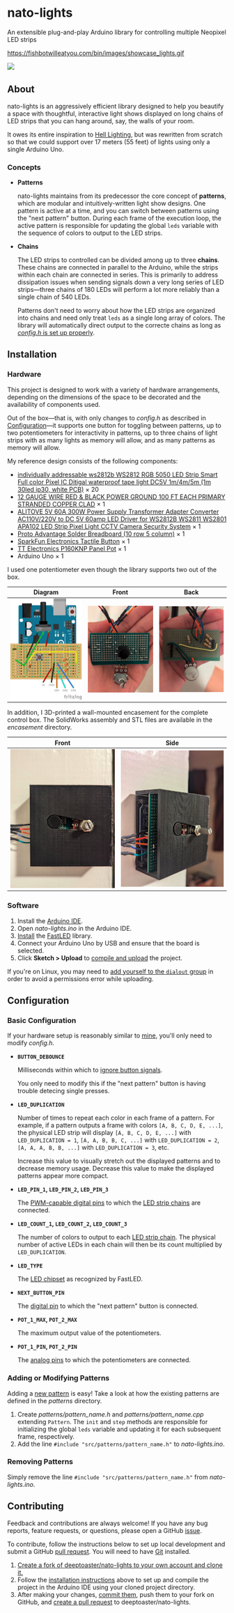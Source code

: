 # nato-lights

An extensible plug-and-play Arduino library for controlling multiple Neopixel
LED strips

https://fishbotwilleatyou.com/bin/images/showcase_lights.gif

![](https://fishbotwilleatyou.com/bin/images/showcase_lights.gif)

## About

nato-lights is an aggressively efficient library designed to help you beautify
a space with thoughtful, interactive light shows displayed on long chains of
LED strips that you can hang around, say, the walls of your room.

It owes its entire inspiration to [Hell
Lighting](https://github.com/maxwells-daemons/Hell-Lighting), but was rewritten
from scratch so that we could support over 17 meters (55 feet) of lights using
only a single Arduino Uno.

### Concepts

- **Patterns**

  nato-lights maintains from its predecessor the core concept of **patterns**,
  which are modular and intuitively-written light show designs. One pattern is
  active at a time, and you can switch between patterns using the "next
  pattern" button. During each frame of the execution loop, the active pattern
  is responsible for updating the global `leds` variable with the sequence of
  colors to output to the LED strips.

- **Chains**

  The LED strips to controlled can be divided among up to three **chains**.
  These chains are connected in parallel to the Arduino, while the strips
  within each chain are connected in series. This is primarily to address
  dissipation issues when sending signals down a very long series of LED
  strips&mdash;three chains of 180 LEDs will perform a lot more reliably than a
  single chain of 540 LEDs.

  Patterns don't need to worry about how the LED strips are organized into
  chains and need only treat `leds` as a single long array of colors. The
  library will automatically direct output to the correcte chains as long as
  [_config.h_ is set up properly](#basic-configuration).

## Installation

### Hardware

This project is designed to work with a variety of hardware arrangements,
depending on the dimensions of the space to be decorated and the availability
of components used.

Out of the box&mdash;that is, with only changes to _config.h_ as described in
[Configuration](#configuration)&mdash;it supports one button for toggling
between patterns, up to two potentiometers for interactivity in patterns, up to
three chains of light strips with as many lights as memory will allow, and as
many patterns as memory will allow.

My reference design consists of the following components:

- [individually addressable ws2812b WS2812 RGB 5050 LED Strip Smart Full color
  Pixel IC Ditigal waterproof tape light DC5V 1m/4m/5m (1m 30led ip30, white
  PCB)](https://www.aliexpress.us/item/2251832609237715.html) &times; 20
- [12 GAUGE WIRE RED & BLACK POWER GROUND 100 FT EACH PRIMARY STRANDED COPPER
  CLAD](https://www.amazon.com/gp/product/B01C7O82LU/) &times; 1
- [ALITOVE 5V 60A 300W Power Supply Transformer Adapter Converter AC110V/220V
  to DC 5V 60amp LED Driver for WS2812B WS2811 WS2801 APA102 LED Strip Pixel
  Light CCTV Camera Security
  System](https://www.amazon.com/gp/product/B06XK3X3PW/) &times; 1
- [Proto Advantage Solder Breadboard (10 row 5
  column)](http://www.proto-advantage.com/store/product_info.php?products_id=200004)
  &times; 1
- [SparkFun Electronics Tactile
  Button](https://www.sparkfun.com/products/10302) &times; 1
- [TT Electronics P160KNP Panel
  Pot](https://www.ttelectronics.com/products/passive-components/potentiometers/p160knp/)
  &times; 1
- Arduino Uno &times; 1

I used one potentiometer even though the library supports two out of the box.

| Diagram                                                                                         | Front                                                                                        | Back                                                                                        |
| ----------------------------------------------------------------------------------------------- | -------------------------------------------------------------------------------------------- | ------------------------------------------------------------------------------------------- |
| ![](https://raw.githubusercontent.com/deeptoaster/nato-lights/master/images/nato-lights_bb.png) | ![](https://raw.githubusercontent.com/deeptoaster/nato-lights/master/images/board_front.png) | ![](https://raw.githubusercontent.com/deeptoaster/nato-lights/master/images/board_back.png) |

In addition, I 3D-printed a wall-mounted encasement for the complete control
box. The SolidWorks assembly and STL files are available in the _encasement_
directory.

| Front                                                                                             | Side                                                                                             |
| ------------------------------------------------------------------------------------------------- | ------------------------------------------------------------------------------------------------ |
| ![](https://raw.githubusercontent.com/deeptoaster/nato-lights/master/images/encasement_front.png) | ![](https://raw.githubusercontent.com/deeptoaster/nato-lights/master/images/encasement_side.png) |

### Software

1.  Install the [Arduino IDE](https://docs.arduino.cc/software/ide/).
2.  Open _nato-lights.ino_ in the Arduino IDE.
3.  [Install](https://docs.arduino.cc/software/ide-v2/tutorials/ide-v2-installing-a-library/)
    the [FastLED](https://www.arduino.cc/reference/en/libraries/fastled/)
    library.
4.  Connect your Arduino Uno by USB and ensure that the board is selected.
5.  Click **Sketch > Upload** to [compile and
    upload](https://docs.arduino.cc/software/ide-v2/tutorials/getting-started/ide-v2-uploading-a-sketch/#uploading-a-sketch)
    the project.

If you're on Linux, you may need to [add yourself to the `dialout`
group](https://support.arduino.cc/hc/en-us/articles/360016495679-Fix-port-access-on-Linux#dialout)
in order to avoid a permissions error while uploading.

## Configuration

### Basic Configuration

If your hardware setup is reasonably similar to [mine](#hardware), you'll only
need to modify _config.h_.

- **`BUTTON_DEBOUNCE`**

  Milliseconds within which to [ignore button
  signals](https://en.wikipedia.org/wiki/Switch#Contact_bounce).

  You only need to modify this if the "next pattern" button is having trouble
  detecing single presses.

- **`LED_DUPLICATION`**

  Number of times to repeat each color in each frame of a pattern. For example,
  if a pattern outputs a frame with colors `[A, B, C, D, E, ...]`, the physical
  LED strip will display `[A, B, C, D, E, ...]` with `LED_DUPLICATION = 1`,
  `[A, A, B, B, C, ...]` with `LED_DUPLICATION = 2`, `[A, A, A, B, B, ...]`
  with `LED_DUPLICATION = 3`, etc.

  Increase this value to visually stretch out the displayed patterns and to
  decrease memory usage. Decrease this value to make the displayed patterns
  appear more compact.

- **`LED_PIN_1`, `LED_PIN_2`, `LED_PIN_3`**

  The [PWM-capable digital
  pins](https://www.circuito.io/blog/arduino-uno-pinout/) to which the [LED
  strip chains](#concepts) are connected.

- **`LED_COUNT_1`, `LED_COUNT_2`, `LED_COUNT_3`**

  The number of colors to output to each [LED strip chain](#concepts). The
  physical number of active LEDs in each chain will then be its count
  multiplied by `LED_DUPLICATION`.

- **`LED_TYPE`**

  The [LED chipset](https://github.com/FastLED/FastLED/wiki/Chipset-reference)
  as recognized by FastLED.

- **`NEXT_BUTTON_PIN`**

  The [digital pin](https://www.circuito.io/blog/arduino-uno-pinout/) to which
  the "next pattern" button is connected.

- **`POT_1_MAX`, `POT_2_MAX`**

  The maximum output value of the potentiometers.

- **`POT_1_PIN`, `POT_2_PIN`**

  The [analog pins](https://www.circuito.io/blog/arduino-uno-pinout/) to which
  the potentiometers are connected.

### Adding or Modifying Patterns

Adding a [new pattern](#concepts) is easy! Take a look at how the existing
patterns are defined in the _patterns_ directory.

1.  Create _patterns/pattern_name.h_ and _patterns/pattern_name.cpp_ extending
    `Pattern`. The `init` and `step` methods are responsible for initializing
    the global `leds` variable and updating it for each subsequent frame,
    respectively.
2.  Add the line `#include "src/patterns/pattern_name.h"` to _nato-lights.ino_.

### Removing Patterns

Simply remove the line `#include "src/patterns/pattern_name.h"` from
_nato-lights.ino_.

## Contributing

Feedback and contributions are always welcome! If you have any bug reports,
feature requests, or questions, please open a GitHub
[issue](https://github.com/deeptoaster/nato-lights/issues).

To contribute, follow the instructions below to set up local development and
submit a GitHub [pull
request](https://github.com/deeptoaster/nato-lights/pulls). You will need to
have [Git](https://git-scm.com/doc) installed.

1.  [Create a fork of deeptoaster/nato-lights to your own account and clone
    it.](https://help.github.com/en/articles/fork-a-repo)
2.  Follow the [installation instructions](#installation) above to set up and
    compile the project in the Arduino IDE using your cloned project directory.
3.  After making your changes, [commit
    them](https://git-scm.com/docs/gittutorial#_making_changes), push them to
    your fork on GitHub, and [create a pull
    request](https://help.github.com/en/articles/creating-a-pull-request-from-a-fork)
    to deeptoaster/nato-lights.
